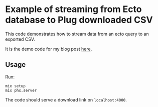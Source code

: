 # Example of streaming from Ecto database to Plug downloaded CSV

This code demonstrates how to stream data from an ecto query to an exported CSV.

It is the demo code for my blog post [here](https://row.land/codes/stream-csv).

## Usage

Run:
```
mix setup
mix phx.server
```

The code should serve a download link on `localhost:4000`.
